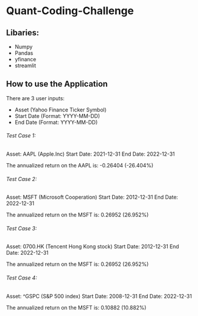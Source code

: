 # Quant-Coding-Challenge

## Libaries:
- Numpy
- Pandas
- yfinance
- streamlit

## How to use the Application

There are 3 user inputs:
- Asset (Yahoo Finance Ticker Symbol)
- Start Date (Format: YYYY-MM-DD)
- End Date (Format: YYYY-MM-DD)

###### Test Case 1:
Asset: AAPL (Apple.Inc)
Start Date: 2021-12-31
End Date: 2022-12-31

The annualized return on the AAPL is: -0.26404 (-26.404%)

###### Test Case 2:
Asset: MSFT (Microsoft Cooperation)
Start Date: 2012-12-31
End Date: 2022-12-31

The annualized return on the MSFT is: 0.26952 (26.952%)

###### Test Case 3:
Asset: 0700.HK (Tencent Hong Kong stock)
Start Date: 2012-12-31
End Date: 2022-12-31

The annualized return on the MSFT is: 0.26952 (26.952%)

###### Test Case 4:
Asset: ^GSPC (S&P 500 index)
Start Date: 2008-12-31
End Date: 2022-12-31

The annualized return on the MSFT is: 0.10882 (10.882%)
